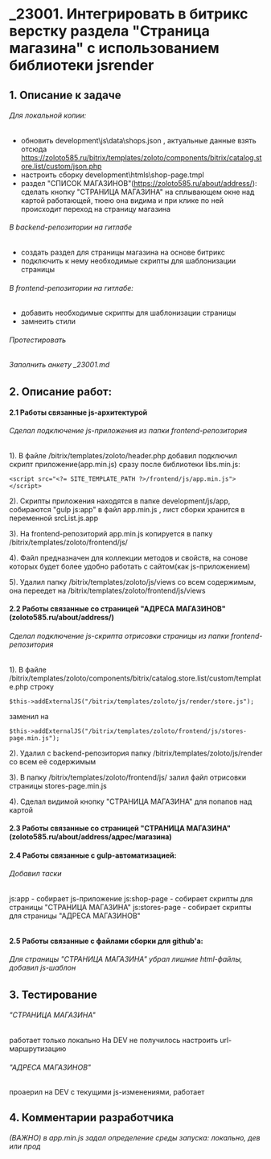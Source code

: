 # _23001. Интегрировать в битрикс верстку раздела "Страница магазина" с использованием библиотеки jsrender

## 1. Описание к задаче

###### Для локальной копии:

 - обновить development\js\data\shops.json , актуальные данные взять отсюда https://zoloto585.ru/bitrix/templates/zoloto/components/bitrix/catalog.store.list/custom/json.php
 - настроить сборку development\htmls\shop-page.tmpl
 - раздел "СПИСОК МАГАЗИНОВ"(https://zoloto585.ru/about/address/): сделать кнопку "СТРАНИЦА МАГАЗИНА" на сплывающем окне над картой работающей, тюею она видима и при клике по ней происходит переход на страницу магазина


###### В backend-репозитории на гитлабе
 - создать раздел для страницы магазина на основе битрикс
 - подключить к нему необходимые скрипты для шаблонизации страницы

###### В frontend-репозитории на гитлабе:
 - добавить необходимые скрипты для шаблонизации страницы
 - замнеить стили

###### Протестировать

###### Заполнить анкету _23001.md





## 2. Описание работ:

#### 2.1 Работы связанные js-архитектурой
###### Сделал подключение js-приложения из папки frontend-репозитория
1). В файле /bitrix/templates/zoloto/header.php добавил подключил скрипт приложение(app.min.js) сразу после библиотеки libs.min.js:
```
<script src="<?= SITE_TEMPLATE_PATH ?>/frontend/js/app.min.js"></script>
```

2). Скрипты приложения находятся в папке development/js/app, собираются  "gulp js:app" в файл app.min.js , лист сборки хранится в переменной srcList.js.app

3). На frontend-репозиторий app.min.js копируется в папку /bitrix/templates/zoloto/frontend/js/

4). Файл предназначен для коллекции методов и свойств, на сонове которых будет более удобно работать с сайтом(как js-приложением)

5). Удалил папку /bitrix/templates/zoloto/js/views со всем содержимым, она переедет на /bitrix/templates/zoloto/frontend/js/views



#### 2.2 Работы связанные со страницей "АДРЕСА МАГАЗИНОВ"(zoloto585.ru/about/address/)
###### Сделал подключение js-скрипта отрисовки страницы из папки frontend-репозитория
1). В файле /bitrix/templates/zoloto/components/bitrix/catalog.store.list/custom/template.php 
строку
```
$this->addExternalJS("/bitrix/templates/zoloto/js/render/store.js");
```
заменил на
```
$this->addExternalJS("/bitrix/templates/zoloto/frontend/js/stores-page.min.js");

```
2). Удалил с backend-репозитория папку /bitrix/templates/zoloto/js/render со всем её содержимым

3). В папку /bitrix/templates/zoloto/frontend/js/ залил файл отрисовки страницы stores-page.min.js

4). Сделал видимой кнопку "СТРАНИЦА МАГАЗИНА" для попапов над картой




#### 2.3 Работы связанные со страницей "СТРАНИЦА МАГАЗИНА"(zoloto585.ru/about/address/адрес/магазина)

#### 2.4 Работы связанные с gulp-автоматизацией:
###### Добавил таски
js:app - собирает js-приложение
js:shop-page - собирает скрипты для страницы "СТРАНИЦА МАГАЗИНА"
js:stores-page - собирает скрипты для страницы "АДРЕСА МАГАЗИНОВ"

###### 
###### 
###### 

#### 2.5 Работы связанные с файлами сборки для github'а:
###### Для страницы "СТРАНИЦА МАГАЗИНА" убрал лишние html-файлы, добавил js-шаблон













## 3. Тестирование
###### "СТРАНИЦА МАГАЗИНА"
работает только локально
На DEV не получилось настроить url-маршрутизацию

###### "АДРЕСА МАГАЗИНОВ"
проаерил на DEV с текущими js-изменениями, работает



## 4. Комментарии разработчика
###### (ВАЖНО) в app.min.js задал определение среды запуска: локально, дев или прод
